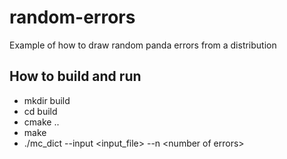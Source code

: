 # random-errors
Example of how to draw random panda errors from a distribution

## How to build and run
* mkdir build
* cd build
* cmake ..
* make
* ./mc_dict --input \<input_file\> --n \<number of errors\>
